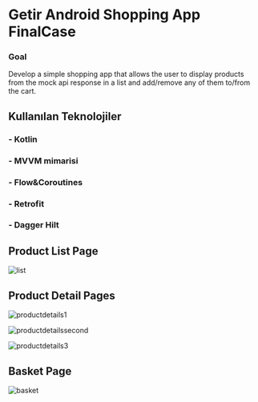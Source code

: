 # Getir Android Shopping App FinalCase
###  Goal
 Develop a simple shopping app that allows the user to display products from the mock
 api response in a list and add/remove any of them to/from the cart.
## Kullanılan Teknolojiler
### - Kotlin
### - MVVM mimarisi
### - Flow&Coroutines
### - Retrofit
### - Dagger Hilt

## Product List Page
![list](https://github.com/EcePekmezci/GetirAndroidShoppingAppFinalCase/assets/92378146/0854f783-5aef-499f-8200-4060325fd81d)

## Product Detail Pages
![productdetails1](https://github.com/EcePekmezci/GetirAndroidShoppingAppFinalCase/assets/92378146/34fe40e7-fed5-41e0-be36-ac40ce4eccf1)

![productdetailssecond](https://github.com/EcePekmezci/GetirAndroidShoppingAppFinalCase/assets/92378146/bd7871b9-a4e7-41f7-9ce0-e077ecc31b40)

![productdetails3](https://github.com/EcePekmezci/GetirAndroidShoppingAppFinalCase/assets/92378146/1454ed72-bf3a-4a6e-9d41-2c68f653853d)

## Basket Page
![basket](https://github.com/EcePekmezci/GetirAndroidShoppingAppFinalCase/assets/92378146/583cae9f-caef-4d63-a649-dc2f3444d5fe)


